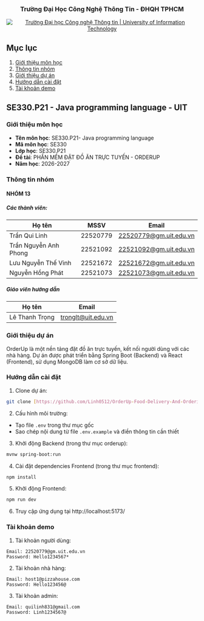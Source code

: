 <h3 align="center" font-size= 14px;><b>Trường Đại Học Công Nghệ Thông Tin - ĐHQH TPHCM</b></h3>
<p align="center">
  <a href="https://www.uit.edu.vn/" title="Trường Đại học Công nghệ Thông tin" style="border: 5;">
    <img src="https://i.imgur.com/WmMnSRt.png" alt="Trường Đại học Công nghệ Thông tin | University of Information Technology">
  </a>
</p>

## Mục lục
1. [Giới thiệu môn học](#gioithieumonhoc)
2. [Thông tin nhóm](#thongtinnhom)
3. [Giới thiệu dự án](#gioithieuduan)
4. [Hướng dẫn cài đặt](#huongdancaidat)
5. [Tài khoản demo](#taikhoan)

## **SE330.P21 - Java programming language - UIT**

### Giới thiệu môn học
<a name="gioithieumonhoc"></a>
* **Tên môn học**: SE330.P21- Java programming language
* **Mã môn học**: SE330
* **Lớp học**: SE330.P21
* **Đề tài**: PHẦN MỀM ĐẶT ĐỒ ĂN TRỰC TUYẾN - ORDERUP
* **Năm học**: 2026-2027

### Thông tin nhóm
<a name="thongtinnhom"></a>
#### NHÓM 13
##### Các thành viên:
Họ tên | MSSV | Email |
--- | --- | -- |
Trần Qui Linh | 22520779 | 22520779@gm.uit.edu.vn |
Trần Nguyễn Anh Phong | 22521092 | 22521092@gm.uit.edu.vn |
Lưu Nguyễn Thế Vinh |	22521672 | 22521672@gm.uit.edu.vn |
Nguyễn Hồng Phát	| 22521073 | 22521073@gm.uit.edu.vn |

##### Giáo viên hướng dẫn
Họ tên | Email
--- | --- 
Lê Thanh Trọng | tronglt@uit.edu.vn

### Giới thiệu dự án
<a name="gioithieuduan"></a>
OrderUp là một nền tảng đặt đồ ăn trực tuyến, kết nối người dùng với các nhà hàng. Dự án được phát triển bằng Spring Boot (Backend) và React (Frontend), sử dụng MongoDB làm cơ sở dữ liệu.

### Hướng dẫn cài đặt
<a name="huongdancaidat"></a>

1. Clone dự án:
```bash
git clone [https://github.com/Linh0512/OrderUp-Food-Delivery-And-Ordering-Website/tree/main]
```

2. Cấu hình môi trường:
- Tạo file `.env` trong thư mục gốc
- Sao chép nội dung từ file `.env.example` và điền thông tin cần thiết

3. Khởi động Backend (trong thư mục orderup):
```bash
mvnw spring-boot:run
```

4. Cài đặt dependencies Frontend (trong thư mục frontend):
```bash
npm install
```

5. Khởi động Frontend:
```bash
npm run dev
```

6. Truy cập ứng dụng tại http://localhost:5173/

### Tài khoản demo
<a name="taikhoan"></a>

1. Tài khoản người dùng:
```
Email: 22520779@gm.uit.edu.vn
Password: Hello1234567*
```

2. Tài khoản nhà hàng:
```
Email: host1@pizzahouse.com
Password: Hello123456@
```

3. Tài khoản admin:
```
Email: quilinh831@gmail.com
Password: Linh1234567@
```









